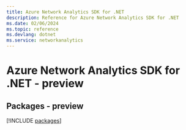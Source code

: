 ```yaml
---
title: Azure Network Analytics SDK for .NET
description: Reference for Azure Network Analytics SDK for .NET
ms.date: 02/06/2024
ms.topic: reference
ms.devlang: dotnet
ms.service: networkanalytics
---
```

# Azure Network Analytics SDK for .NET - preview
## Packages - preview
[!INCLUDE [packages](network-analytics-index.md)]